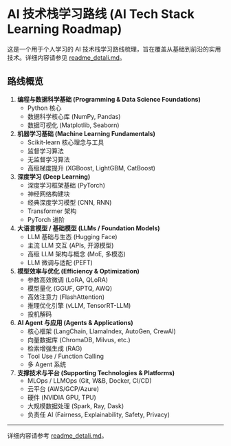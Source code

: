 # AI 技术栈学习路线 (AI Tech Stack Learning Roadmap)

这是一个用于个人学习的 AI 技术栈学习路线梳理，旨在覆盖从基础到前沿的实用技术。详细内容请参见 [readme_detali.md](readme_detali.md)。

## 路线概览

1.  **编程与数据科学基础 (Programming & Data Science Foundations)**
    *   Python 核心
    *   数据科学核心库 (NumPy, Pandas)
    *   数据可视化 (Matplotlib, Seaborn)
2.  **机器学习基础 (Machine Learning Fundamentals)**
    *   Scikit-learn 核心理念与工具
    *   监督学习算法
    *   无监督学习算法
    *   高级梯度提升 (XGBoost, LightGBM, CatBoost)
3.  **深度学习 (Deep Learning)**
    *   深度学习框架基础 (PyTorch)
    *   神经网络构建块
    *   经典深度学习模型 (CNN, RNN)
    *   Transformer 架构
    *   PyTorch 进阶
4.  **大语言模型 / 基础模型 (LLMs / Foundation Models)**
    *   LLM 基础与生态 (Hugging Face)
    *   主流 LLM 交互 (APIs, 开源模型)
    *   高级 LLM 架构与概念 (MoE, 多模态)
    *   LLM 微调与适配 (PEFT)
5.  **模型效率与优化 (Efficiency & Optimization)**
    *   参数高效微调 (LoRA, QLoRA)
    *   模型量化 (GGUF, GPTQ, AWQ)
    *   高效注意力 (FlashAttention)
    *   推理优化引擎 (vLLM, TensorRT-LLM)
    *   投机解码
6.  **AI Agent 与应用 (Agents & Applications)**
    *   核心框架 (LangChain, LlamaIndex, AutoGen, CrewAI)
    *   向量数据库 (ChromaDB, Milvus, etc.)
    *   检索增强生成 (RAG)
    *   Tool Use / Function Calling
    *   多 Agent 系统
7.  **支撑技术与平台 (Supporting Technologies & Platforms)**
    *   MLOps / LLMOps (Git, W&B, Docker, CI/CD)
    *   云平台 (AWS/GCP/Azure)
    *   硬件 (NVIDIA GPU, TPU)
    *   大规模数据处理 (Spark, Ray, Dask)
    *   负责任 AI (Fairness, Explainability, Safety, Privacy)

---

详细内容请参考 [readme_detali.md](readme_detali.md)。
